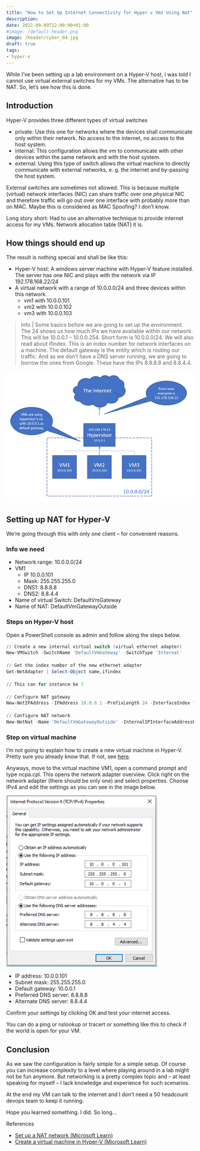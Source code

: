 ```yaml
---
title: "How to Set Up Internet Connectivity for Hyper v Vms Using Nat"
description: 
date: 2022-09-09T12:00:00+01:00
#image: /default-header.png
image: /header/cyber_04.jpg
draft: true
tags: 
- hyper-v
---
```



While I’ve been setting up a lab environment on a Hyper-V host, I was told I cannot use virtual external switches for my VMs. The alternative has to be NAT. So, let’s see how this is done.


## Introduction
Hyper-V provides three different types of virtual switches

- private: Use this one for networks where the devices shall communicate only within their network. No access to the internet, no access to the host system.
- internal: This configuration allows the vm to communicate with other devices within the same network and with the host system.
- external: Using this type of switch allows the virtual machine to directly communicate with external networks, e. g. the internet and by-passing the host system.

External switches are sometimes not allowed. This is because multiple (virtual) network interfaces (NIC) can share traffic over one physical NIC and therefore traffic will go out over one interface with probably more than on MAC. Maybe this is considered as MAC Spoofing? I don’t know.

Long story short: Had to use an alternative technique to provide internet access for my VMs. Network allocation table (NAT) it is.

## How things should end up
The result is nothing special and shall be like this:

- Hyper-V host: A windows server machine with Hyper-V feature installed. The server has one NIC and plays with the network via IP 192.178.168.22/24
- A virtual network with a range of 10.0.0.0/24 and three devices within this network.  
    - vm1 with 10.0.0.101
    - vm2 with 10.0.0.102
    - vm3 with 10.0.0.103

> Info | Some basics before we are going to set up the environment. The 24 shows us how much IPs we have available within our network. This will be 10.0.0.1 – 10.0.0.254. Short form is 10.0.0.0/24. We will also read about ifindex. This is an index number for network interfaces on a machine. The default gateway is the entity which is routing our traffic. And as we don’t have a DNS server running, we are going to borrow the ones from Google. These have the IPs 8.8.8.8 and 8.8.4.4.

![This is what we want to achieve](architecture-overview.png)


## Setting up NAT for Hyper-V

We’re going through this with only one client – for convenient reasons.

### Info we need

- Network range: 10.0.0.0/24
- VM1
    - IP 10.0.0.101
    - Mask: 255.255.255.0
    - DNS1: 8.8.8.8
    - DNS2: 8.8.4.4
- Name of virtual Switch: DefaultVmGateway
- Name of NAT: DefaultVmGatewayOutside

### Steps on Hyper-V host
Open a PowerShell console as admin and follow along the steps below.


```powershell {style=nord}
// Create a new internal virtual switch (virtual ethernet adapter)
New-VMSwitch -SwitchName 'DefaultVmGateway' -SwitchType 'Internal'

// Get the index number of the new ethernet adapter 
Get-NetAdapter | Select-Object name,ifindex 

// This can for instance be 7 

// Configure NAT gateway 
New-NetIPAddress -IPAddress 10.0.0.1 -PrefixLength 24 -InterfaceIndex 7

// Configure NAT network 
New-NetNat -Name 'DefaultVmGatewayOutside' -InternalIPInterfaceAddressPrefix 10.0.0.0/24 
``` 

### Step on virtual machine
I’m not going to explain how to create a new virtual machine in Hyper-V. Pretty sure you already know that. If not, see [here](https://learn.microsoft.com/en-us/windows-server/virtualization/hyper-v/get-started/create-a-virtual-machine-in-hyper-v).

Anyways, move to the virtual machine VM1, open a command prompt and type ncpa.cpl. This opens the network adapter overview. Click right on the network adapter (there should be only one) and select properties. Choose IPv4 and edit the settings as you can see in the image below.

![ ](ipv4-settings.png)

- IP address: 10.0.0.101
- Subnet mask: 255.255.255.0
- Default gateway: 10.0.0.1
- Preferred DNS server: 8.8.8.8
- Alternate DNS server: 8.8.4.4

Confirm your settings by clicking OK and test your internet access.

You can do a ping or nslookup or tracert or something like this to check if the world is open for your VM.

## Conclusion
As we saw the configuration is fairly simple for a simple setup. Of course you can increase complexity to a level where playing around in a lab might not be fun anymore. But networking is a pretty complex topic and – at least speaking for myself – I lack knowledge and experience for such scenarios.

At the end my VM can talk to the internet and I don’t need a 50 headcount devops team to keep it running.

Hope you learned something. I did.
So long…

References
- [Set up a NAT network (Microsoft Learn)](https://learn.microsoft.com/en-us/virtualization/hyper-v-on-windows/user-guide/setup-nat-network)
- [Create a virtual machine in Hyper-V (Microsoft Learn)](https://learn.microsoft.com/en-us/windows-server/virtualization/hyper-v/get-started/create-a-virtual-machine-in-hyper-v)